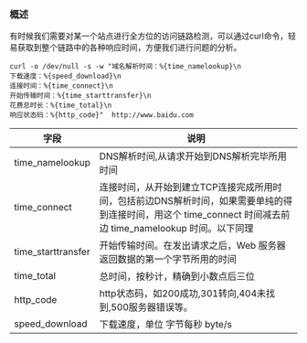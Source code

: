 ### 概述

有时候我们需要对某一个站点进行全方位的访问链路检测，可以通过curl命令，轻易获取到整个链路中的各种响应时间，方便我们进行问题的分析。

```shell
curl -o /dev/null -s -w "域名解析时间：%{time_namelookup}\n
下载速度：%{speed_download}\n
连接时间：%{time_connect}\n
开始传输时间：%{time_starttransfer}\n
花费总时长：%{time_total}\n
响应状态码：%{http_code}"  http://www.baidu.com
```

字段 | 说明
--- | ---
time_namelookup | DNS解析时间,从请求开始到DNS解析完毕所用时间
time_connect   |连接时间，从开始到建立TCP连接完成所用时间，包括前边DNS解析时间，如果需要单纯的得到连接时间，用这个 time_connect 时间减去前边 time_namelookup 时间。以下同理
time_starttransfer   |开始传输时间。在发出请求之后，Web 服务器返回数据的第一个字节所用的时间
time_total   |总时间，按秒计，精确到小数点后三位
http_code   |http状态码，如200成功,301转向,404未找到,500服务器错误等。
speed_download   |下载速度，单位 字节每秒 byte/s
